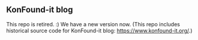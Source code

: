 ## KonFound-it blog
This repo is retired. :) We have a new version now. 
(This repo includes historical source code for KonFound-it blog: https://www.konfound-it.org/.)
